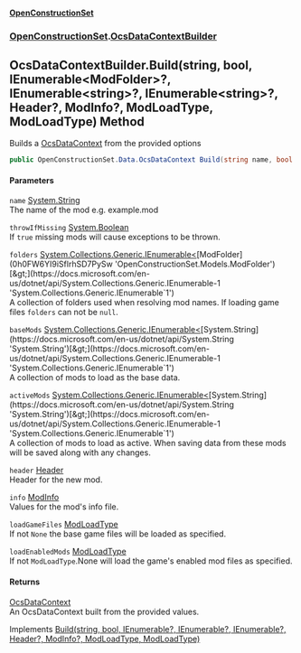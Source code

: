 #### [OpenConstructionSet](index 'index')
### [OpenConstructionSet](index#OpenConstructionSet 'OpenConstructionSet').[OcsDataContextBuilder](U44ADOjq83qr6ihsRA01VQ 'OpenConstructionSet.OcsDataContextBuilder')
## OcsDataContextBuilder.Build(string, bool, IEnumerable&lt;ModFolder&gt;?, IEnumerable&lt;string&gt;?, IEnumerable&lt;string&gt;?, Header?, ModInfo?, ModLoadType, ModLoadType) Method
Builds a [OcsDataContext](3CnFB+gVLALvXc7mqWGM8Q 'OpenConstructionSet.Data.OcsDataContext') from the provided options  
```csharp
public OpenConstructionSet.Data.OcsDataContext Build(string name, bool throwIfMissing=true, System.Collections.Generic.IEnumerable<OpenConstructionSet.Models.ModFolder>? folders=null, System.Collections.Generic.IEnumerable<string>? baseMods=null, System.Collections.Generic.IEnumerable<string>? activeMods=null, OpenConstructionSet.Models.Header? header=null, OpenConstructionSet.Models.ModInfo? info=null, OpenConstructionSet.Models.ModLoadType loadGameFiles=OpenConstructionSet.Models.ModLoadType.None, OpenConstructionSet.Models.ModLoadType loadEnabledMods=OpenConstructionSet.Models.ModLoadType.None);
```
#### Parameters
<a name='OpenConstructionSet_OcsDataContextBuilder_Build(string_bool_System_Collections_Generic_IEnumerable_OpenConstructionSet_Models_ModFolder___System_Collections_Generic_IEnumerable_string___System_Collections_Generic_IEnumerable_string___OpenConstructionSet_Models_Header__OpenConstructionSet_Models_ModInfo__OpenConstructionSet_Models_ModLoadType_OpenConstructionSet_Models_ModLoadType)_name'></a>
`name` [System.String](https://docs.microsoft.com/en-us/dotnet/api/System.String 'System.String')  
The name of the mod e.g. example.mod
  
<a name='OpenConstructionSet_OcsDataContextBuilder_Build(string_bool_System_Collections_Generic_IEnumerable_OpenConstructionSet_Models_ModFolder___System_Collections_Generic_IEnumerable_string___System_Collections_Generic_IEnumerable_string___OpenConstructionSet_Models_Header__OpenConstructionSet_Models_ModInfo__OpenConstructionSet_Models_ModLoadType_OpenConstructionSet_Models_ModLoadType)_throwIfMissing'></a>
`throwIfMissing` [System.Boolean](https://docs.microsoft.com/en-us/dotnet/api/System.Boolean 'System.Boolean')  
If `true` missing mods will cause exceptions to be thrown.
  
<a name='OpenConstructionSet_OcsDataContextBuilder_Build(string_bool_System_Collections_Generic_IEnumerable_OpenConstructionSet_Models_ModFolder___System_Collections_Generic_IEnumerable_string___System_Collections_Generic_IEnumerable_string___OpenConstructionSet_Models_Header__OpenConstructionSet_Models_ModInfo__OpenConstructionSet_Models_ModLoadType_OpenConstructionSet_Models_ModLoadType)_folders'></a>
`folders` [System.Collections.Generic.IEnumerable&lt;](https://docs.microsoft.com/en-us/dotnet/api/System.Collections.Generic.IEnumerable-1 'System.Collections.Generic.IEnumerable`1')[ModFolder](0h0FW6YI9iSflrhSD7PySw 'OpenConstructionSet.Models.ModFolder')[&gt;](https://docs.microsoft.com/en-us/dotnet/api/System.Collections.Generic.IEnumerable-1 'System.Collections.Generic.IEnumerable`1')  
A collection of folders used when resolving mod names. If loading game files `folders` can not be `null`.
  
<a name='OpenConstructionSet_OcsDataContextBuilder_Build(string_bool_System_Collections_Generic_IEnumerable_OpenConstructionSet_Models_ModFolder___System_Collections_Generic_IEnumerable_string___System_Collections_Generic_IEnumerable_string___OpenConstructionSet_Models_Header__OpenConstructionSet_Models_ModInfo__OpenConstructionSet_Models_ModLoadType_OpenConstructionSet_Models_ModLoadType)_baseMods'></a>
`baseMods` [System.Collections.Generic.IEnumerable&lt;](https://docs.microsoft.com/en-us/dotnet/api/System.Collections.Generic.IEnumerable-1 'System.Collections.Generic.IEnumerable`1')[System.String](https://docs.microsoft.com/en-us/dotnet/api/System.String 'System.String')[&gt;](https://docs.microsoft.com/en-us/dotnet/api/System.Collections.Generic.IEnumerable-1 'System.Collections.Generic.IEnumerable`1')  
A collection of mods to load as the base data.
  
<a name='OpenConstructionSet_OcsDataContextBuilder_Build(string_bool_System_Collections_Generic_IEnumerable_OpenConstructionSet_Models_ModFolder___System_Collections_Generic_IEnumerable_string___System_Collections_Generic_IEnumerable_string___OpenConstructionSet_Models_Header__OpenConstructionSet_Models_ModInfo__OpenConstructionSet_Models_ModLoadType_OpenConstructionSet_Models_ModLoadType)_activeMods'></a>
`activeMods` [System.Collections.Generic.IEnumerable&lt;](https://docs.microsoft.com/en-us/dotnet/api/System.Collections.Generic.IEnumerable-1 'System.Collections.Generic.IEnumerable`1')[System.String](https://docs.microsoft.com/en-us/dotnet/api/System.String 'System.String')[&gt;](https://docs.microsoft.com/en-us/dotnet/api/System.Collections.Generic.IEnumerable-1 'System.Collections.Generic.IEnumerable`1')  
A collection of mods to load as active. When saving data from these mods will be saved along with any changes.
  
<a name='OpenConstructionSet_OcsDataContextBuilder_Build(string_bool_System_Collections_Generic_IEnumerable_OpenConstructionSet_Models_ModFolder___System_Collections_Generic_IEnumerable_string___System_Collections_Generic_IEnumerable_string___OpenConstructionSet_Models_Header__OpenConstructionSet_Models_ModInfo__OpenConstructionSet_Models_ModLoadType_OpenConstructionSet_Models_ModLoadType)_header'></a>
`header` [Header](bjExWrZuBlRDCiIUljjMrA 'OpenConstructionSet.Models.Header')  
Header for the new mod.
  
<a name='OpenConstructionSet_OcsDataContextBuilder_Build(string_bool_System_Collections_Generic_IEnumerable_OpenConstructionSet_Models_ModFolder___System_Collections_Generic_IEnumerable_string___System_Collections_Generic_IEnumerable_string___OpenConstructionSet_Models_Header__OpenConstructionSet_Models_ModInfo__OpenConstructionSet_Models_ModLoadType_OpenConstructionSet_Models_ModLoadType)_info'></a>
`info` [ModInfo](h0vCAhsmAC6iWOaLYw25cg 'OpenConstructionSet.Models.ModInfo')  
Values for the mod's info file.
  
<a name='OpenConstructionSet_OcsDataContextBuilder_Build(string_bool_System_Collections_Generic_IEnumerable_OpenConstructionSet_Models_ModFolder___System_Collections_Generic_IEnumerable_string___System_Collections_Generic_IEnumerable_string___OpenConstructionSet_Models_Header__OpenConstructionSet_Models_ModInfo__OpenConstructionSet_Models_ModLoadType_OpenConstructionSet_Models_ModLoadType)_loadGameFiles'></a>
`loadGameFiles` [ModLoadType](A5j7r8wm6GxqIgX_lVyVRQ 'OpenConstructionSet.Models.ModLoadType')  
If not `None` the base game files will be loaded as specified.
  
<a name='OpenConstructionSet_OcsDataContextBuilder_Build(string_bool_System_Collections_Generic_IEnumerable_OpenConstructionSet_Models_ModFolder___System_Collections_Generic_IEnumerable_string___System_Collections_Generic_IEnumerable_string___OpenConstructionSet_Models_Header__OpenConstructionSet_Models_ModInfo__OpenConstructionSet_Models_ModLoadType_OpenConstructionSet_Models_ModLoadType)_loadEnabledMods'></a>
`loadEnabledMods` [ModLoadType](A5j7r8wm6GxqIgX_lVyVRQ 'OpenConstructionSet.Models.ModLoadType')  
If not `ModLoadType`.None will load the game's enabled mod files as specified.
  
#### Returns
[OcsDataContext](3CnFB+gVLALvXc7mqWGM8Q 'OpenConstructionSet.Data.OcsDataContext')  
An OcsDataContext built from the provided values.

Implements [Build(string, bool, IEnumerable<ModFolder>?, IEnumerable<string>?, IEnumerable<string>?, Header?, ModInfo?, ModLoadType, ModLoadType)](3YkeOgEmNPN2a+h6muFffQ 'OpenConstructionSet.Data.IOcsDataContextBuilder.Build(string, bool, System.Collections.Generic.IEnumerable&lt;OpenConstructionSet.Models.ModFolder&gt;?, System.Collections.Generic.IEnumerable&lt;string&gt;?, System.Collections.Generic.IEnumerable&lt;string&gt;?, OpenConstructionSet.Models.Header?, OpenConstructionSet.Models.ModInfo?, OpenConstructionSet.Models.ModLoadType, OpenConstructionSet.Models.ModLoadType)')  
